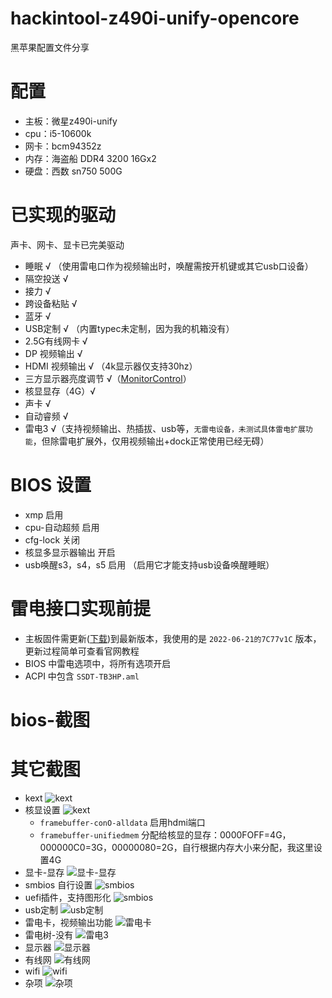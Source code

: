 # hackintool-z490i-unify-opencore
黑苹果配置文件分享

# 配置
 - 主板：微星z490i-unify
 - cpu：i5-10600k
 - 网卡：bcm94352z
 - 内存：海盗船 DDR4 3200 16Gx2
 - 硬盘：西数 sn750 500G

# 已实现的驱动
 声卡、网卡、显卡已完美驱动
 - 睡眠 √ （使用雷电口作为视频输出时，唤醒需按开机键或其它usb口设备）
 - 隔空投送 √
 - 接力 √
 - 跨设备粘贴 √
 - 蓝牙 √
 - USB定制 √ （内置typec未定制，因为我的机箱没有）
 - 2.5G有线网卡 √
 - DP 视频输出 √
 - HDMI 视频输出 √ （4k显示器仅支持30hz）
 - 三方显示器亮度调节 √（[MonitorControl](https://github.com/MonitorControl/MonitorControl/releases/)）
 - 核显显存（4G）√
 - 声卡 √
 - 自动睿频 √
 - 雷电3 √（支持视频输出、热插拔、usb等，`无雷电设备，未测试具体雷电扩展功能`，但除雷电扩展外，仅用视频输出+dock正常使用已经无碍）

# BIOS 设置
 - xmp 启用
 - cpu-自动超频 启用
 - cfg-lock 关闭
 - 核显多显示器输出 开启
 - usb唤醒s3，s4，s5 启用 （启用它才能支持usb设备唤醒睡眠）

# 雷电接口实现前提
 - 主板固件需更新([下载](https://cn.msi.com/Motherboard/MEG-Z490I-UNIFY/support))到最新版本，我使用的是 `2022-06-21的7C77v1C` 版本，更新过程简单可查看官网教程
 - BIOS 中雷电选项中，将所有选项开启
 - ACPI 中包含 `SSDT-TB3HP.aml`

# bios-截图

# 其它截图
 - kext
   ![kext](imgs/kext.png)
 - 核显设置
   ![kext](imgs/核显设置.png)
   - `framebuffer-conO-alldata` 启用hdmi端口
   - `framebuffer-unifiedmem` 分配给核显的显存：0000FOFF=4G，000000C0=3G，00000080=2G，自行根据内存大小来分配，我这里设置4G
 - 显卡-显存
   ![显卡-显存](imgs/显卡-显存.png)
 - smbios 自行设置
   ![smbios](imgs/smbios.png)
 - uefi插件，支持图形化
   ![smbios](imgs/ueft-驱动.png)
 - usb定制
   ![usb定制](imgs/usb定制.png)
 - 雷电卡，视频输出功能
   ![雷电卡](imgs/雷电卡.png)
 - 雷电树-没有
   ![雷电3](imgs/雷电3.png)
 - 显示器
   ![显示器](imgs/显示器.png)
 - 有线网
   ![有线网](imgs/有线网.png)
 - wifi
   ![wifi](imgs/wifi.png)
 - 杂项
   ![杂项](imgs/杂项.png)
  
